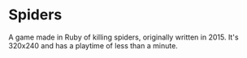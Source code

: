 # Spiders
A game made in Ruby of killing spiders, originally written in 2015. It's 320x240 and has a playtime of less than a minute.
